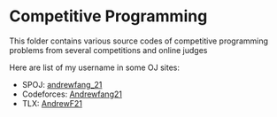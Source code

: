 # Competitive Programming
This folder contains various source codes of competitive programming problems from several competitions and online judges

Here are list of my username in some OJ sites:
- SPOJ: [andrewfang_21](https://www.spoj.com/users/andrewfang_21/)
- Codeforces: [Andrewfang21](https://codeforces.com/profile/Andrewfang21)
- TLX: [AndrewF21](https://tlx.toki.id/profiles/AndrewF21)
